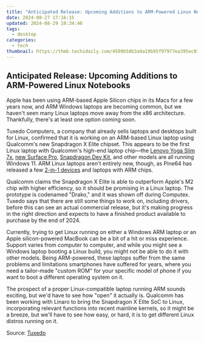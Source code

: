 ```yaml
---
title: "Anticipated Release: Upcoming Additions to ARM-Powered Linux Notebooks"
date: 2024-08-27 17:16:15
updated: 2024-08-29 10:34:46
tags:
  - desktop
categories:
  - tech
thumbnail: https://thmb.techidaily.com/4509b58b3a9a19b95f97977ea395ec0191792aea55bdaf18f72a70f3772092da.jpg
---
```


## Anticipated Release: Upcoming Additions to ARM-Powered Linux Notebooks

Apple has been using ARM-based Apple Silicon chips in its Macs for a few years now, and ARM Windows laptops are becoming common, but we haven't seen many Linux laptops move away from the x86 architecture. Thankfully, there's at least one option coming soon.

 Tuxedo Computers, a company that already sells laptops and desktops built for Linux, confirmed that it is working on an ARM-based Linux laptop using Qualcomm's new Snapdragon X Elite chipset. This appears to be the first Linux laptop with Qualcomm's high-end laptop chip—the [Lenovo Yoga Slim 7x](https://twitter-videos.techidaily.com/in-2024-social-media-showdown-twitters-toptiktok-selection/), [new Surface Pro](https://extra-resources.techidaily.com/enhancing-stories-through-animations-with-movie-maker/), [Snapdragon Dev Kit](https://extra-skills.techidaily.com/new-mastering-cross-platform-video-playback-free-solutions-guide/), and other models are all running Windows 11\. ARM Linux laptops aren't entirely new, though, as Pine64 has released a few [2-in-1 devices](https://howto.techidaily.com/top-4-android-system-repair-software-for-samsung-galaxy-f15-5g-bricked-devices-drfone-by-drfone-fix-android-problems-fix-android-problems/) and laptops with ARM chips.

 Qualcomm claims the Snapdragon X Elite is able to outperform Apple's M2 chip with higher efficiency, so it should be promising in a Linux laptop. The prototype is codenamed "Drako," and it was shown off during Computex. Tuxedo says that there are still some things to work on, including drivers, before this can see an actual commercial release, but it's making progress in the right direction and expects to have a finished product available to purchase by the end of 2024.

 Currently, trying to get Linux running on either a Windows ARM laptop or an Apple silicon-powered MacBook can be a bit of a hit or miss experience. Support varies from computer to computer, and while you might see a Windows laptop booting a Linux build, you might not be able to do it with other models. Being ARM-powered, these laptops suffer from the same problems and limitations smartphones have suffered for years, where you need a tailor-made "custom ROM" for your specific model of phone if you want to boot a different operating system on it.

 The prospect of a proper Linux-compatible laptop running ARM sounds exciting, but we'd have to see how "open" it actually is. Qualcomm has been working with Linaro to bring the Snapdragon X Elite SoC to Linux, incorporating relevant functions into recent mainline kernels, so it might be a breeze, but we'll have to see how easy, or hard, it is to get different Linux distros running on it.

 Source: [Tuxedo](https://www.tuxedocomputers.com/en/TUXEDO-on-ARM-is-coming.tuxedo)

<ins class="adsbygoogle"
     style="display:block"
     data-ad-format="autorelaxed"
     data-ad-client="ca-pub-7571918770474297"
     data-ad-slot="1223367746"></ins>



<ins class="adsbygoogle"
     style="display:block"
     data-ad-client="ca-pub-7571918770474297"
     data-ad-slot="8358498916"
     data-ad-format="auto"
     data-full-width-responsive="true"></ins>
